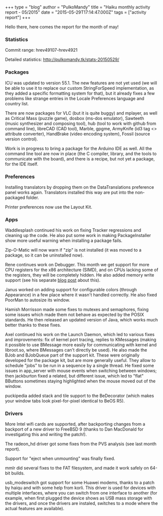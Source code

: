 +++
type = "blog"
author = "PulkoMandy"
title = "Haiku monthly activity report - 05/2015"
date = "2015-05-29T17:14:47.000Z"
tags = ["activity report"]
+++

Hello there, here comes the report for the month of may!

<h3>Statistics</h3>

Commit range: hrev49107-hrev4921

Detailed statistics: http://pulkomandy.tk/stats-20150529/
<!--break-->
<h3>Packages</h3>

ICU was updated to version 55.1. The new features are not yet used (we will be able to use it to replace our custom StringForSpeed implementation, as they added a specific formatting system for that), but it already fixes a few problems like strange entries in the Locale Preferences language and country list.

There are now packages for VLC (but it is quite buggy) and mplayer, as well as Critical Mass (puzzle game), dosbox (ms-dos emulator), Sawteeth (music synthesizer and composing tool), hub (tool to work with github from command line), libreCAD (CAD tool), Marble, gpgme, ArmyKnife (id3 tag <> attribute converter), HandBrake (video encoding system), Fossil (source version control).

Work is in progress to bring a package for the Arduino IDE as well. All the command line tool are now in place (the C compiler, library, and the tools to communicate with the board), and there is a recipe, but not yet a package, for the IDE itself.

<h3>Preferences</h3>

Installing translators by dropping them on the DataTranslations preference panel works again. Translators installed this way are put into the non-packaged folder.

Printer preferences now use the Layout Kit.

<h3>Apps</h3>

Waddlesplash continued his work on fixing Tracker regressions and cleaning up the code. He also put some work in making PackageInstaller show more useful warning when installing a package fails.

Zip-O-Matic will now warn if "zip" is not installed (it was moved to a package, so it can be uninstalled now).

Rene continues work on Debugger. This month we get support for more CPU registers for the x86 architecture (SIMD), and on CPUs lacking some of the registers, they will be completely hidden. He also added memory write support (see his separate <a href="https://www.haiku-os.org/blog/anevilyak/2015-05-26_debugger_editing_memory">blog post</a> about this).

Janus worked on adding support for configurable colors (through Appearance) in a few place where it wasn't handled correctly. He also fixed PoorMan to autosize its window.

Hamish Morrisson made some fixes to mutexes and semaphores, fixing some issues which made them not behave as expected by the POSIX standards. He then released an updated version of Java, which works much better thanks to these fixes.

Axel continued his work on the Launch Daemon, which led to various fixes and improvements: fix of kernel port tracing, replies to KMessages (making it possible to use BMessage more easily for communicating with kernel and libroot.so, where BMessages can't directly be used). He also made the BJob and BJobQueue part of the support kit. These were originally developed for the package kit, but are more generally useful. They allow to schedule "jobs" to be run in a sequence by a single thread. He fixed some issues in app_server with mouse events when switching between windows; then jackburton fixed a related, but different issue, which led to "flat" BButtons sometimes staying highlighted when the mouse moved out of the window.

puckipedia added stack and tile support to the BeDecorator (which makes your window tabs look pixel-for-pixel identical to BeOS R5).

<h3>Drivers</h3>

More Intel wifi cards are supported, after backporting changes from a backport of a new driver to FreeBSD 9 (thanks to Dan MacDonald for investigating this and writing the patch!).

The radeon_hd driver got some fixes from the PVS analysis (see last month report).

Support for "eject when unmounting" was finally fixed.

mmlr did several fixes to the FAT filesystem, and made it work safely on 64-bit builds.

usb_modeswitch got support for some Huawei modems, thanks to a patch by haiqu and with some help from korli. This driver is used for devices with multiple interfaces, where you can switch from one interface to another (for example, when first plugged the device shows as USB mass storage with the drivers, and once the drivers are instaled, switches to a mode where the actual features are available).